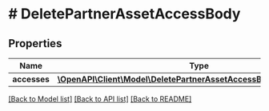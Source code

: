 # # DeletePartnerAssetAccessBody

## Properties

Name | Type | Description | Notes
------------ | ------------- | ------------- | -------------
**accesses** | [**\OpenAPI\Client\Model\DeletePartnerAssetAccessBodyAccessesInner[]**](DeletePartnerAssetAccessBodyAccessesInner.md) |  |

[[Back to Model list]](../../README.md#models) [[Back to API list]](../../README.md#endpoints) [[Back to README]](../../README.md)
